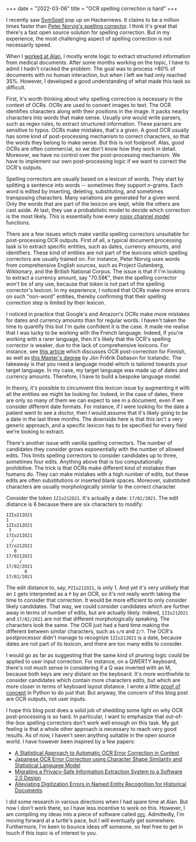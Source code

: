 +++
date = "2022-03-06"
title = "OCR spelling correction is hard"
+++

I recently saw [SymSpell](https://news.ycombinator.com/item?id=30576435) pop up on Hackernews. It claims to be a million times faster than [Peter Norvig's spelling corrector](https://norvig.com/spell-correct.html). I think it's great that there's a fast open source solution for spelling correction. But in my experience, the most challenging aspect of spelling correction is not necessarily speed.

When I [worked at Alan](/content/blog/one-year-at-alan.md), I mostly wrote logic to extract structured information from medical documents. After some months working on the topic, I have to admit I hadn't cracked the problem. The goal was to process >80% of documents with no human interaction, but when I left we had only reached 35%. However, I developed a good understanding of what made this task so difficult.

First, it's worth thinking about why spelling correction is necessary in the context of OCRs. OCRs are used to convert images to text. The OCR identifies characters along with their positions in the image. It packs nearby characters into words that make sense. Usually one would write parsers, such as regex rules, to extract structured information. These parsers are sensitive to typos. OCRs make mistakes, that's a given. A good OCR usually has some kind of post-processing mechanism to correct characters, so that the words they belong to make sense. But this is not foolproof. Alas, good OCRs are often commercial, so we don't know how they work in detail. Moreover, we have no control over the post-processing mechanism. We have to implement our own post-processing logic if we want to correct the OCR's outputs.

Spelling correctors are usually based on a lexicon of words. They start by splitting a sentence into words -- sometimes they support $n$-grams. Each word is edited by inserting, deleting, substituting, and sometimes transposing characters. Many variations are generated for a given word. Only the words that are part of the lexicon are kept, while the others are cast aside. At last, they use a probabilistic model to decide which correction is the most likely. This is essentially how every [noisy channel model](https://www.wikiwand.com/en/Noisy_channel_model) functions.

There are a few issues which make vanilla spelling correctors unsuitable for post-processing OCR outputs. First of all, a typical document processing task is to extract specific entities, such as dates, currency amounts, and identifiers. These kind of entities are not part of the lexicons which spelling correctors are usually trained on. For instance, Peter Norvig uses words from comprehensive English sources, such as Project Gutenberg, Wiktionary, and the British National Corpus. The issue is that if I'm looking to extract a currency amount, say "70.58€", then the spelling corrector won't be of any use, because that token is not part of the spelling corrector's lexicon. In my experience, I noticed that OCRs make more errors on such "non-word" entities, thereby confirming that their spelling correction step is limited by their lexicon.

I noticed in practice that Google's and Amazon's OCRs make more mistakes for dates and currency amounts than for regular words. I haven't taken the time to quantify this but I'm quite confident it is the case. It made me realise that I was lucky to be working with the French language. Indeed, if you're working with a rarer language, then it's likely that the OCR's spelling corrector is weaker, due to the lack of comprehensive lexicons. For instance, see [this article](https://arxiv.org/pdf/2011.03502.pdf) which discusses OCR post-correction for Finnish, as well as [this Master's degree](https://skemman.is/bitstream/1946/12085/1/Post-Correction%20of%20Icelandic%20OCR%20Text.pdf) by Jón Friðrik Daðason for Icelandic. The takeaway is that you need a language model which is tailored towards your target language. In my case, my target language was made up of dates and currency amounts. Therefore, I have to build a bespoke language model.

In theory, it's possible to circumvent this lexicon issue by augmenting it with all the entities we might be looking for. Indeed, in the case of dates, there are only so many of them we can expect to see in a document, even if we consider different date formats. For instance, if I were looking for the date a patient went to see a doctor, then I would assume that it's likely going to be a date in the last three months. The downside here is that this isn't a very generic approach, and a specific lexicon has to be specified for every field we're looking to extract.

There's another issue with vanilla spelling correctors. The number of candidates they consider grows exponentially with the number of allowed edits. This limits spelling correctors to consider candidates up to three, sometimes four edits. Anything above that is too computationally prohibitive. The trick is that OCRs make different kind of mistakes than humans do. They can make mistakes with a high number of edits, but these edits are often substitutions or inserted blank spaces. Moreover, substituted characters are usually morphologically similar to the correct character.

Consider the token `IZIo212O21`. It's actually a date: `17/02/2021`. The edit distance is 6 because there are six characters to modify:

```
IZIo212O21
1
1ZIo212O21
 7
17Io212O21
  /
17/o212O21
   0
17/0212O21
     /
17/02/2O21
       0
17/02/2021
```

The edit distance to, say, `PZIo212O21`, is only 1. And yet it's very unlikely that an `I` gets interpreted as a `P` by an OCR, so it's not really worth taking the time to consider that correction. It would be more efficient to only consider likely candidates. That way, we could consider candidates which are further away in terms of number of edits, but are actually likely. Indeed, `IZIo212O21` and `17/02/2021` are not that different morphologically speaking. The characters look the same. The OCR just had a hard time making the different between similar characters, such as `o/0` and `Z/7`. The OCR's postprocessor didn't manage to recognize `IZIo212O21` is a date, because dates are not part of its lexicon, and there are too many edits to consider.

I would go as far as suggesting that the same kind of pruning logic could be applied to user input correction. For instance, on a QWERTY keyboard, there's not much sense in considering if a Q was inverted with an M, because both keys are very distant on the keyboard. It's more worthwhile to consider candidates which contain more characters edits, but which are more closer in terms of keyboard layout distance. I wrote a little [proof of concept](https://github.com/MaxHalford/clavier) in Python to do just that. But anyway, the concern of this blog post are OCR outputs, not user inputs.

I hope this blog post does a solid job of shedding some light on why OCR post-processing is so hard. In particular, I want to emphasize that out-of-the-box spelling correctors don't work well enough on this task. My gut feeling is that a whole other approach is necessary to reach very good results. As of now, I haven't seen anything suitable in the open source world. I have however been inspired by a few papers:

- [A Statistical Approach to Automatic OCR Error Correction in Context](https://aclanthology.org/W96-0108.pdf)
- [Japanese OCR Error Correction using Character Shape Similarity and Statistical Language Model](https://aclanthology.org/P98-2152.pdf)
- [Migrating a Privacy-Safe Information Extraction System to a Software 2.0 Design](http://cidrdb.org/cidr2020/papers/p31-sheng-cidr20.pdf)
- [Alleviating Digitization Errors in Named Entity Recognition for Historical Documents](https://aclanthology.org/2020.conll-1.35.pdf)

I did some research in various directions when I had spare time at Alan. But now I don't work there, so I have less incentive to work on this. However, I am compiling my ideas into a piece of software called [orc](https://github.com/MaxHalford/orc). Admittedly, I'm moving forward at a turtle's pace, but I will eventually get somewhere. Furthermore, I'm keen to bounce ideas off someone, so feel free to get in touch if this topic is of interest to you.
